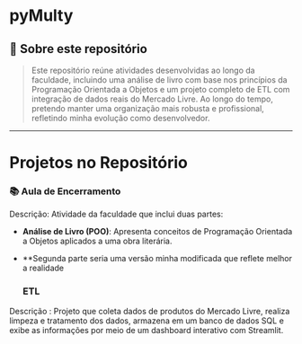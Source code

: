 # pyMulty

## 📌 Sobre este repositório
> Este repositório reúne atividades desenvolvidas ao longo da faculdade, incluindo uma análise de livro com base nos princípios da Programação Orientada a Objetos e um projeto completo de ETL com integração de dados reais do Mercado Livre. Ao longo do tempo, pretendo manter uma organização mais robusta e profissional, refletindo minha evolução como desenvolvedor.

---

# Projetos no Repositório

### 📚 Aula de Encerramento
Descrição: Atividade da faculdade que inclui duas partes:
- **Análise de Livro (POO)**: Apresenta conceitos de Programação Orientada a Objetos aplicados a uma obra literária.
- **Segunda parte seria uma versão minha modificada que reflete melhor a realidade

  ### ETL
 Descrição : Projeto que coleta dados de produtos do Mercado Livre, realiza limpeza e tratamento dos dados, armazena em um banco de dados SQL e exibe as informações por meio de um dashboard interativo com Streamlit.
